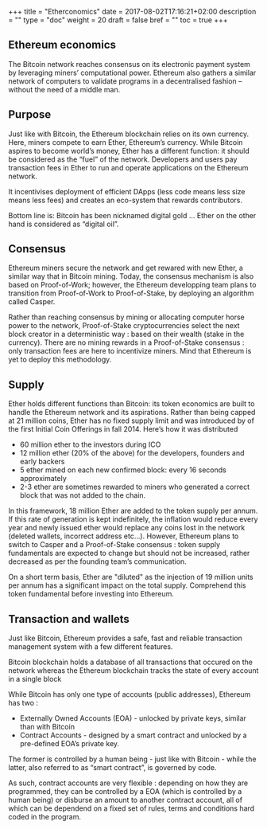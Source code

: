+++
title = "Etherconomics"
date = 2017-08-02T17:16:21+02:00
description = ""
type = "doc"
weight = 20
draft = false
bref = ""
toc = true
+++

## Ethereum economics

The Bitcoin network reaches consensus on its electronic payment system by leveraging miners’ computational power. Ethereum also gathers a similar network of computers to validate programs in a decentralised fashion – without the need of a middle man.


## Purpose

Just like with Bitcoin, the Ethereum blockchain relies on its own currency. Here, miners compete to earn Ether, Ethereum’s currency. While Bitcoin aspires to become world’s money, Ether has a different function: it should be considered as the “fuel” of the network. 
Developers and users pay transaction fees in Ether to run and operate applications on the Ethereum network. 

It incentivises deployment of efficient DApps (less code means less size means less fees) and creates an eco-system that rewards contributors. 

Bottom line is: Bitcoin has been nicknamed digital gold … 
Ether on the other hand is considered as “digital oil”.


## Consensus

Ethereum miners secure the network and get rewared with new Ether, a similar way that in Bitcoin mining.
Today, the consensus mechanism is also based on Proof-of-Work; however, the Ethereum developping team plans to transition from Proof-of-Work to Proof-of-Stake, by deploying an algorithm called Casper.

Rather than reaching consensus by mining or allocating computer horse power to the network, Proof-of-Stake cryptocurrencies select the next block creator in a deterministic way : based on their wealth (stake in the currency). 
There are no mining rewards in a Proof-of-Stake consensus : only transaction fees are here to incentivize miners.
Mind that Ethereum is yet to deploy this methodology.



## Supply

Ether holds different functions than Bitcoin: its token economics are built to handle the Ethereum network and its aspirations. Rather than being capped at 21 million coins, Ether has no fixed supply limit and was introduced by of the first Initial Coin Offerings in fall 2014. Here’s how it was distributed

*	60 million ether to the investors during ICO
*	12 million ether (20% of the above) for the developers, founders and early backers
*	5 ether mined on each new confirmed block: every 16 seconds approximately
*	2-3 ether are sometimes rewarded to miners who generated a correct block that was not added to the chain.


In this framework, 18 million Ether are added to the token supply per annum. 
If this rate of generation is kept indefinitely, the inflation would reduce every year and newly issued ether would replace any coins lost in the network (deleted wallets, incorrect address etc…). 
However, Ethereum plans to switch to Casper and a Proof-of-Stake consensus : token supply fundamentals are expected to change but should not be increased, rather decreased as per the founding team’s communication.

On a short term basis, Ether are "diluted" as the injection of 19 million units per annum has a significant impact on the total supply. Comprehend this token fundamental before investing into Ethereum.



## Transaction and wallets

Just like Bitcoin, Ethereum provides a safe, fast and reliable transaction management system with a few different features. 

Bitcoin blockchain holds a database of all transactions that occured on the network whereas the Ethereum blockchain tracks the state of every account in a single block

While Bitcoin has only one type of accounts (public addresses), Ethereum has two :

- Externally Owned Accounts (EOA) - unlocked by private keys, similar than with Bitcoin
- Contract Accounts - designed by a smart contract and unlocked by a pre-defined EOA’s private key.

The former is controlled by a human being - just like with Bitcoin - while the latter, also referred to as “smart contract”, is governed by code.

As such, contract accounts are very flexible : depending on how they are programmed, they can be controlled by a EOA (which is controlled by a human being) or disburse an amount to another contract account, all of which can be dependend on a fixed set of rules, terms and conditions hard coded in the program.

